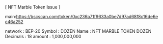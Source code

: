 [ NFT Marble Token Issue ]

main:https://bscscan.com/token/0xc236a71f9633a0be7d97ad68f8c16de6ec46a252

network : BEP-20
Symbol : DOZEN
Name : NFT MARBLE TOKEN DOZEN
Decimals : 18
amount : 1,000,000,000

